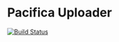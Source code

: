 # Pacifica Uploader
[![Build Status](https://travis-ci.org/EMSL-MSC/pacifica-uploader.svg?branch=master)](https://travis-ci.org/EMSL-MSC/pacifica-uploader)
